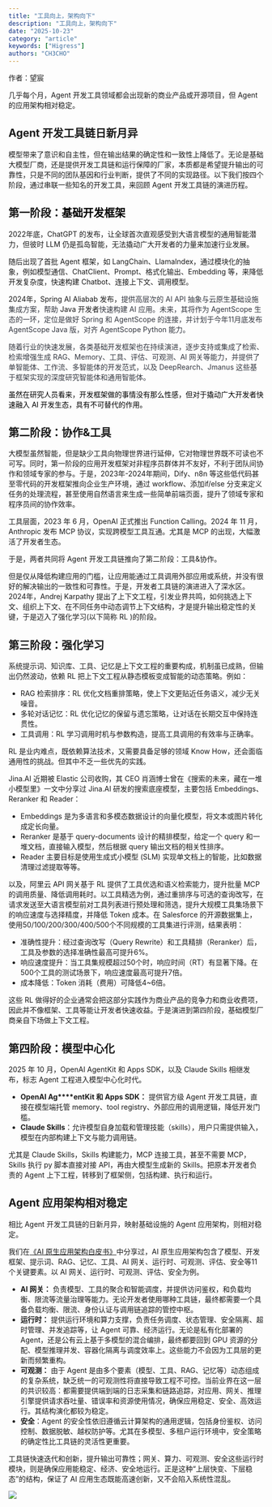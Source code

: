 ```yaml
---
title: "工具向上，架构向下"
description: "工具向上，架构向下"
date: "2025-10-23"
category: "article"
keywords: ["Higress"]
authors: "CH3CHO"
---
```


作者：望宸

几乎每个月，Agent 开发工具领域都会出现新的商业产品或开源项目，但 Agent 的应用架构相对稳定。



## Agent 开发工具链日新月异
模型带来了意识和自主性，但在输出结果的确定性和一致性上降低了。无论是基础大模型厂商，还是提供开发工具链和运行保障的厂家，本质都是希望提升输出的可靠性，只是不同的团队基因和行业判断，提供了不同的实现路径。以下我们按四个阶段，通过串联一些知名的开发工具，来回顾 Agent 开发工具链的演进历程。



## 第一阶段：<font style="color:black;">基础开发框架</font>
2022年底，ChatGPT 的发布，让全球首次直观感受到大语言模型的通用智能潜力，但彼时 LLM 仍是孤岛智能，无法撬动广大开发者的力量来加速行业发展。  


随后出现了首批 Agent 框架，如 LangChain、LlamaIndex，通过模块化的抽象，例如模型通信、ChatClient、Prompt、格式化输出、Embedding 等，来降低开发复杂度，快速构建 Chatbot、连接上下文、调用模型。



2024年，Spring AI Aliabab 发布，<font style="color:rgb(53, 56, 65);">提供高层次的 AI API 抽象与云原生基础设施集成方案，帮助</font> Java 开发者<font style="color:rgb(53, 56, 65);">快速构建 AI 应用。未来，其将作为 AgentScope 生态的一环，定位是做好 Spring 和 AgentScope 的连接，并计划于今年11月底发布 AgentScope Java 版，对齐 AgentScope Python 能力。</font>

<font style="color:rgb(53, 56, 65);"></font>

<font style="color:rgb(53, 56, 65);">随着行业的快速发展，各类基础开发框架也在持续演进，逐步支持或集成了检索、检索增强生成 RAG、Memory、工具、评估、可观测、AI 网关等能力，并提供了单智能体、工作流、多智能体的开发范式，以及 DeepRearch、Jmanus 这些基于框架实现的深度研究智能体和通用智能体。</font>

<font style="color:black;"></font>

<font style="color:black;">虽然在研究人员看来，开发框架做的事情没有那么性感，但对于撬动广大开发者快速融入 AI 开发生态，具有不可替代的作用。</font>



## 第二阶段：协作&工具
大模型虽然智能，但是缺少工具向物理世界进行延伸，它对物理世界既不可读也不可写。同时，第一阶段的应用开发框架对非程序员群体并不友好，不利于团队间协作和领域专家的参与。于是，2023年-2024年期间，Dify、n8n 等这些低代码甚至零代码的开发框架推向企业生产环境，通过 workflow、添加if/else 分支来定义任务的处理流程，甚至使用自然语言来生成一些简单前端页面，提升了领域专家和程序员间的协作效率。



工具层面，2023 年 6 月，OpenAI 正式推出 Function Calling。2024 年 11 月，Anthropic 发布 MCP 协议，实现跨模型工具互通。尤其是 MCP 的出现，大幅激活了开发者生态。



于是，两者共同将 Agent 开发工具链推向了第二阶段：工具&协作。



但是仅从降低构建应用的门槛，让应用能通过工具调用外部应用或系统，并没有很好的解决输出的一致性和可靠性。于是，开发者工具链的演进进入了深水区。2024年，Andrej Karpathy 提出了上下文工程，引发业界共鸣，如何挑选上下文、组织上下文、在不同任务中动态调节上下文结构，才是提升输出稳定性的关键，于是迈入了强化学习(以下简称 RL )的阶段。



## 第三阶段：强化学习
系统提示词、知识库、工具、记忆是上下文工程的重要构成，机制虽已成熟，但输出仍然波动，依赖 RL 把上下文工程从静态模板变成智能的动态策略。例如：



+ RAG 检索排序：RL 优化文档重排策略，使上下文更贴近任务语义，减少无关噪音。
+ 多轮对话记忆：RL 优化记忆的保留与遗忘策略，让对话在长期交互中保持连贯性。
+ 工具调用：RL 学习调用时机与参数构造，提高工具调用的有效率与正确率。



RL 是业内难点，既依赖算法技术，又需要具备足够的领域 Know How，还会面临通用性的挑战。但其中不乏一些优先的实践。



Jina.AI 近期被 Elastic 公司收购，其 CEO 肖涵博士曾在《搜索的未来，藏在一堆小模型里》一文中分享过 Jina.AI 研发的搜索底座模型，主要包括  Embeddings、Reranker 和 Reader：



+ Embeddings 是为多语言和多模态数据设计的向量化模型，将文本或图片转化成定长向量。
+ Reranker 是基于 query-documents 设计的精排模型，给定一个 query 和一堆文档，直接输入模型，然后根据 query 输出文档的相关性排序。
+ Reader 主要目标是使用生成式小模型 (SLM) 实现单文档上的智能，比如数据清理过滤提取等等。



以及，阿里云 API 网关基于 RL 提供了工具优选和语义检索能力，提升批量 MCP 的调用质量、降低调用耗时。以工具精选为例，通过重排序与可选的查询改写，在请求发送至大语言模型前对工具列表进行预处理和筛选，提升大规模工具集场景下的响应速度与选择精度，并降低 Token 成本。在 Salesforce 的开源数据集上，使用50/100/200/300/400/500个不同规模的工具集进行评测，结果表明：



+ 准确性提升：经过查询改写（Query Rewrite）和工具精排（Reranker）后，工具及参数的选择准确性最高可提升6%。
+ 响应速度提升：当工具集规模超过50个时，响应时间（RT）有显著下降。在500个工具的测试场景下，响应速度最高可提升7倍。
+ 成本降低：Token 消耗（费用）可降低4~6倍。



这些 RL 做得好的企业通常会把这部分实践作为商业产品的竞争力和商业收费项，因此并不像框架、工具等能让开发者快速收益。于是演进到第四阶段，基础模型厂商亲自下场做上下文工程。



## 第四阶段：模型中心化
2025 年 10 月，OpenAI AgentKit 和 Apps SDK，以及 Claude Skills 相继发布，标志 Agent 工程进入模型中心化时代。

+ **OpenAI Ag****entKit 和 Apps SDK：** 提供官方级 Agent 开发工具链，直接在模型端托管 memory、tool registry、外部应用的调用逻辑，降低开发门槛。
+ **Claude Skills**：允许模型自身加载和管理技能（skills），用户只需提供输入，模型在内部构建上下文与能力调用链。



尤其是 Claude Skills，Skills 构建能力，MCP 连接工具，甚至不需要 MCP，Skills 执行 py 脚本直接对接 API，再由大模型生成新的 Skills。把原本开发者负责的 Agent 上下工程，转移到了框架侧，包括构建、执行和运行。



## Agent 应用架构相对稳定
相比 Agent 开发工具链的日新月异，映射基础设施的 Agent 应用架构，则相对稳定。



我们在[《AI 原生应用架构白皮书》](https://developer.aliyun.com/ebook/8479)中分享过，AI 原生应用架构包含了模型、开发框架、提示词、RAG、记忆、工具、AI 网关、运行时、可观测、评估、安全等11个关键要素。以 AI 网关、运行时、可观测、评估、安全为例。



+ **AI 网关：** 负责模型、工具的聚合和智能调度，并提供访问鉴权，和负载均衡、限流等流量治理等能力。无论开发者使用哪种工具链，最终都需要一个具备负载均衡、限流、身份认证与调用链追踪的管控中枢。
+ **运行时：** 提供运行环境和算力支撑，负责任务调度、状态管理、安全隔离、超时管理、并发追踪等，让 Agent 可靠、经济运行。无论是私有化部署的 Agent，还是公有云上基于多模型的混合编排，最终都要回到 GPU 资源的分配、模型推理并发、容器化隔离与调度效率上。这些能力不会因为工具层的更新而频繁重构。
+ **可观测：** 由于 Agent 是由多个要素（模型、工具、RAG、记忆等）动态组成的复杂系统，缺乏统一的可观测性将直接导致工程不可控。当前业界在这一层的共识较高：都需要提供端到端的日志采集和链路追踪，对应用、网关、推理引擎提供请求吞吐量、错误率和资源使用情况，确保应用稳定、安全、高效运行。其结构演化都较为稳定。
+ **安全**：Agent 的安全性依旧遵循云计算架构的通用逻辑，包括身份鉴权、访问控制、数据脱敏、越权防护等。尤其在多模型、多租户运行环境中，安全策略的确定性比工具链的灵活性更重要。



工具链快速迭代和创新，提升输出可靠性；网关、算力、可观测、安全这些运行时模块，则是确保应用能稳定、经济、安全地运行。正是这种“上层快变、下层稳态”的结构，保证了 AI 应用生态既能高速创新，又不会陷入系统性混乱。



![](https://intranetproxy.alipay.com/skylark/lark/0/2025/jpeg/169256735/1761189665937-266abd14-9fa9-48df-be9b-ef6a49a9a1cc.jpeg)




